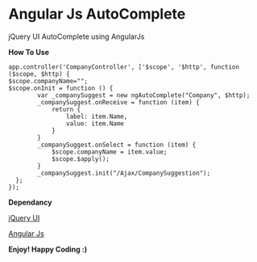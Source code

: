 # Angular Js AutoComplete
jQuery UI AutoComplete using AngularJs

**How To Use**
```
app.controller('CompanyController', ['$scope', '$http', function ($scope, $http) {
$scope.companyName="";
$scope.onInit = function () {
        var _companySuggest = new ngAutoComplete("Company", $http);
        _companySuggest.onReceive = function (item) {
            return {
                label: item.Name,
                value: item.Name
            }
        }
        _companySuggest.onSelect = function (item) {
            $scope.companyName = item.value;
            $scope.$apply();
        }
        _companySuggest.init("/Ajax/CompanySuggestion");
  };
});
```

**Dependancy**

[jQuery UI](https://jqueryui.com/autocomplete/)

[Angular Js](https://angularjs.org/)

**Enjoy! Happy Coding :)**
